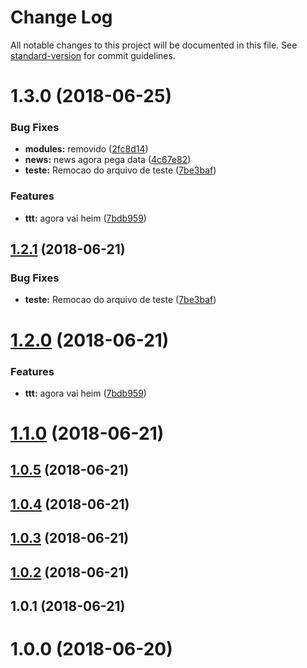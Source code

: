 # Change Log

All notable changes to this project will be documented in this file. See [standard-version](https://github.com/conventional-changelog/standard-version) for commit guidelines.

<a name="1.3.0"></a>
# 1.3.0 (2018-06-25)


### Bug Fixes

* **modules:** removido ([2fc8d14](https://github.com/icarodgl/api-dio/commit/2fc8d14))
* **news:** news agora pega data ([4c67e82](https://github.com/icarodgl/api-dio/commit/4c67e82))
* **teste:** Remocao do arquivo de teste ([7be3baf](https://github.com/icarodgl/api-dio/commit/7be3baf))


### Features

* **ttt:** agora vai heim ([7bdb959](https://github.com/icarodgl/api-dio/commit/7bdb959))



<a name="1.2.1"></a>
## [1.2.1](https://github.com/icarodgl/api-dio/compare/v1.2.0...v1.2.1) (2018-06-21)


### Bug Fixes

* **teste:** Remocao do arquivo de teste ([7be3baf](https://github.com/icarodgl/api-dio/commit/7be3baf))



<a name="1.2.0"></a>
# [1.2.0](https://github.com/icarodgl/api-dio/compare/v1.1.0...v1.2.0) (2018-06-21)


### Features

* **ttt:** agora vai heim ([7bdb959](https://github.com/icarodgl/api-dio/commit/7bdb959))



<a name="1.1.0"></a>
# [1.1.0](https://github.com/icarodgl/api-dio/compare/v1.0.5...v1.1.0) (2018-06-21)



<a name="1.0.5"></a>
## [1.0.5](https://github.com/icarodgl/api-dio/compare/v1.0.4...v1.0.5) (2018-06-21)



<a name="1.0.4"></a>
## [1.0.4](https://github.com/icarodgl/api-dio/compare/v1.0.3...v1.0.4) (2018-06-21)



<a name="1.0.3"></a>
## [1.0.3](https://github.com/icarodgl/api-dio/compare/v1.0.2...v1.0.3) (2018-06-21)



<a name="1.0.2"></a>
## [1.0.2](https://github.com/icarodgl/api-dio/compare/v1.0.1...v1.0.2) (2018-06-21)



<a name="1.0.1"></a>
## 1.0.1 (2018-06-21)



<a name="1.0.0"></a>
# 1.0.0 (2018-06-20)
